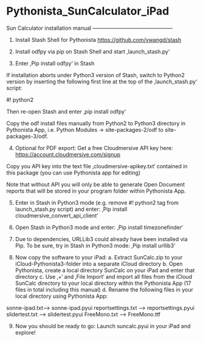 # Pythonista_SunCalculator_iPad

Sun Calculator installation manual
———————————————

1. Install Stash Shell for Pythonista 
https://github.com/ywangd/stash

2. Install odfpy via pip on Stash Shell and start ‚launch_stash.py‘
3. Enter ‚Pip install odfpy‘ in Stash

If installation aborts under Python3 version of Stash, switch to Python2 version by inserting the following first line at the top of the ‚launch_stash.py‘ script:

#! python2

Then re-open Stash and enter ‚pip install odfpy‘

Copy the odf install files manually from Python2 to Python3 directory in Pythonista App, i.e. Python Modules -> site-packages-2/odf to site-packages-3/odf.

4. Optional for PDF export: Get a free Cloudmersive API key here:  https://account.cloudmersive.com/signup

Copy you API key into the text file ‚cloudmersive-apikey.txt‘ contained in this package (you can use Pythonista app for editing)

Note that without API you will only be able to generate Open Document reports that will be stored in your program folder within Pythonista App.

5. Enter in Stash in Python3 mode (e.g. remove #! python2 tag from launch_stash.py script) and enter: ‚Pip install cloudmersive_convert_api_client‘

6. Open Stash in Python3 mode and enter:
‚Pip install timezonefinder‘

7. Due to dependencies, URLLib3 could already have been installed via Pip. To be sure, try in Stash in Python3 mode:
‚Pip install urllib3‘

8. Now copy the software to your iPad:
a. Extract SunCalc.zip to your iCloud-Pythonista3-folder into a separate iCloud directory
b. Open Pythonista, create a local directory SunCalc on your iPad and enter that directory
c. Use ‚+‘ and ‚File Import‘ and import all files from the iCloud SunCalc directory to your local directory within the Pythonista App (17 files in total including this manual)
d. Rename the following files in your local directory using Pythonista App:

sonne-ipad.txt—> sonne-ipad.pyui
reportsettings.txt —> reportsettings.pyui
slidertest.txt —> slidertest.pyui
FreeMono.txt —> FreeMono.ttf

9. Now you should be ready to go:
Launch suncalc.pyui in your iPad and explore!









